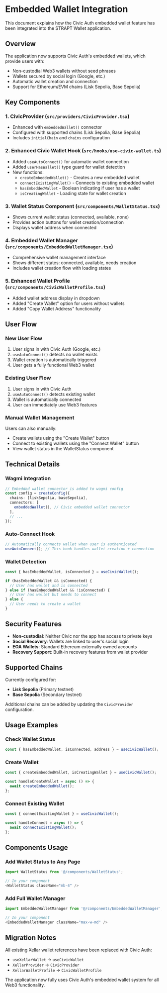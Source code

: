 # Embedded Wallet Integration

This document explains how the Civic Auth embedded wallet feature has been integrated into the STRAPT Wallet application.

## Overview

The application now supports Civic Auth's embedded wallets, which provide users with:
- Non-custodial Web3 wallets without seed phrases
- Wallets secured by social login (Google, etc.)
- Automatic wallet creation and connection
- Support for Ethereum/EVM chains (Lisk Sepolia, Base Sepolia)

## Key Components

### 1. CivicProvider (`src/providers/CivicProvider.tsx`)
- Enhanced with `embeddedWallet()` connector
- Configured with supported chains (Lisk Sepolia, Base Sepolia)
- Includes `initialChain` and `chains` configuration

### 2. Enhanced Civic Wallet Hook (`src/hooks/use-civic-wallet.ts`)
- Added `useAutoConnect()` for automatic wallet connection
- Added `userHasWallet()` type guard for wallet detection
- New functions:
  - `createEmbeddedWallet()` - Creates a new embedded wallet
  - `connectExistingWallet()` - Connects to existing embedded wallet
  - `hasEmbeddedWallet` - Boolean indicating if user has a wallet
  - `isCreatingWallet` - Loading state for wallet creation

### 3. Wallet Status Component (`src/components/WalletStatus.tsx`)
- Shows current wallet status (connected, available, none)
- Provides action buttons for wallet creation/connection
- Displays wallet address when connected

### 4. Embedded Wallet Manager (`src/components/EmbeddedWalletManager.tsx`)
- Comprehensive wallet management interface
- Shows different states: connected, available, needs creation
- Includes wallet creation flow with loading states

### 5. Enhanced Wallet Profile (`src/components/CivicWalletProfile.tsx`)
- Added wallet address display in dropdown
- Added "Create Wallet" option for users without wallets
- Added "Copy Wallet Address" functionality

## User Flow

### New User Flow
1. User signs in with Civic Auth (Google, etc.)
2. `useAutoConnect()` detects no wallet exists
3. Wallet creation is automatically triggered
4. User gets a fully functional Web3 wallet

### Existing User Flow
1. User signs in with Civic Auth
2. `useAutoConnect()` detects existing wallet
3. Wallet is automatically connected
4. User can immediately use Web3 features

### Manual Wallet Management
Users can also manually:
- Create wallets using the "Create Wallet" button
- Connect to existing wallets using the "Connect Wallet" button
- View wallet status in the WalletStatus component

## Technical Details

### Wagmi Integration
```typescript
// Embedded wallet connector is added to wagmi config
const config = createConfig({
  chains: [liskSepolia, baseSepolia],
  connectors: [
    embeddedWallet(), // Civic embedded wallet connector
  ],
  // ...
});
```

### Auto-Connect Hook
```typescript
// Automatically connects wallet when user is authenticated
useAutoConnect(); // This hook handles wallet creation + connection
```

### Wallet Detection
```typescript
const { hasEmbeddedWallet, isConnected } = useCivicWallet();

if (hasEmbeddedWallet && isConnected) {
  // User has wallet and is connected
} else if (hasEmbeddedWallet && !isConnected) {
  // User has wallet but needs to connect
} else {
  // User needs to create a wallet
}
```

## Security Features

- **Non-custodial**: Neither Civic nor the app has access to private keys
- **Social Recovery**: Wallets are linked to user's social login
- **EOA Wallets**: Standard Ethereum externally owned accounts
- **Recovery Support**: Built-in recovery features from wallet provider

## Supported Chains

Currently configured for:
- **Lisk Sepolia** (Primary testnet)
- **Base Sepolia** (Secondary testnet)

Additional chains can be added by updating the `CivicProvider` configuration.

## Usage Examples

### Check Wallet Status
```typescript
const { hasEmbeddedWallet, isConnected, address } = useCivicWallet();
```

### Create Wallet
```typescript
const { createEmbeddedWallet, isCreatingWallet } = useCivicWallet();

const handleCreateWallet = async () => {
  await createEmbeddedWallet();
};
```

### Connect Existing Wallet
```typescript
const { connectExistingWallet } = useCivicWallet();

const handleConnect = async () => {
  await connectExistingWallet();
};
```

## Components Usage

### Add Wallet Status to Any Page
```typescript
import WalletStatus from '@/components/WalletStatus';

// In your component
<WalletStatus className="mb-4" />
```

### Add Full Wallet Manager
```typescript
import EmbeddedWalletManager from '@/components/EmbeddedWalletManager';

// In your component
<EmbeddedWalletManager className="max-w-md" />
```

## Migration Notes

All existing Xellar wallet references have been replaced with Civic Auth:
- `useXellarWallet` → `useCivicWallet`
- `XellarProvider` → `CivicProvider`
- `XellarWalletProfile` → `CivicWalletProfile`

The application now fully uses Civic Auth's embedded wallet system for all Web3 functionality.
